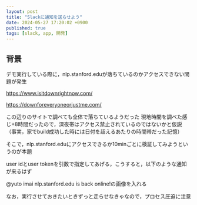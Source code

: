 ```yaml
---
layout: post
title: "Slackに通知を送らせよう"
date: 2024-05-27 17:20:02 +0900
published: true
tags: [slack, app, 開発]
---
```


## 背景
デモ実行している際に，nlp.stanford.eduが落ちているのかアクセスできない問題が発生

<!--more-->

https://www.isitdownrightnow.com/

https://downforeveryoneorjustme.com/

この辺りのサイトで調べても全体で落ちているようだった
現地時間を調べた感じ+8時間だったので，深夜帯はアクセス禁止されているのではないかと仮説（事実，家でbuild成功した時には日付を超えるあたりの時間帯だった記憶）

そこで，nlp.stanford.eduにアクセスできるか10minごとに検証してみようというのが本題

user idとuser tokenを引数で指定してあげる，こうすると，以下のような通知が来るはず

@yuto imai nlp.stanford.edu is back online!の画像を入れる

なお，実行させておきたいときずっと走らせなきゃなので，プロセス圧迫に注意
